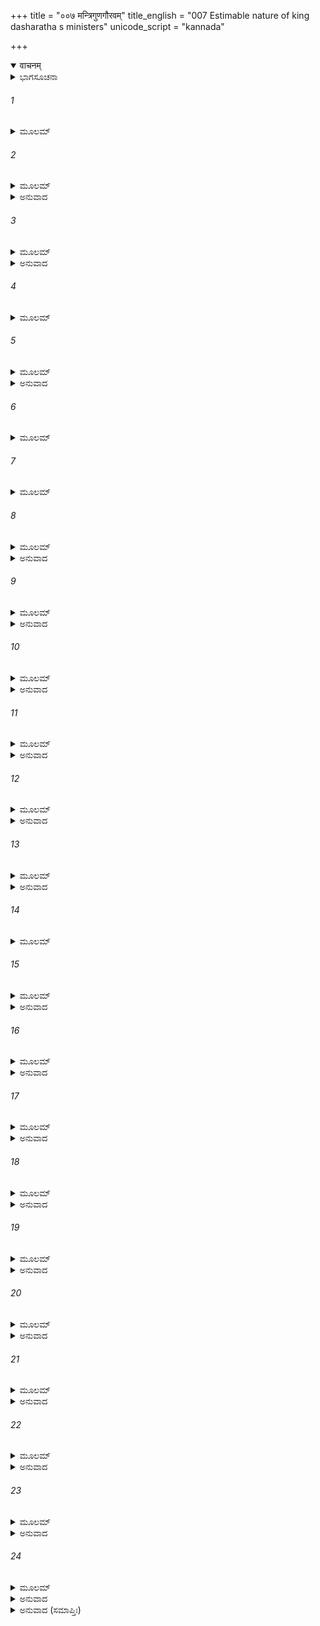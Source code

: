 +++
title = "००७ मन्त्रिगुणगौरवम्"
title_english = "007 Estimable nature of king dasharatha s ministers"
unicode_script = "kannada"

+++
<details open><summary>वाचनम्</summary>

<div class="audioEmbed"  caption="श्रीराम-हरिसीताराममूर्ति-घनपाठिभ्यां वचनम्" src="https://archive.org/download/Ramayana-recitation-Sriram-harisItArAmamUrti-Ghanapaati-v2/Kanda_1/Kanda_1_BK-007-Mantriguna_Gouravam.mp3"></div>
</details>



<details><summary>ಭಾಗಸೂಚನಾ</summary>

ಅಮಾತ್ಯರ ಗುಣ-ನೀತಿಗಳ ವರ್ಣನೆ
</details>

###### 1


<details><summary>ಮೂಲಮ್</summary>

ತಸ್ಯಾಮಾತ್ಯಾ ಗುಣೈರಾಸನ್ನಿಕ್ಷ್ವ ಕೋಃ ಸುಮಹಾತ್ಮನಃ ।  
ಮಂತ್ರಜ್ಞಾಶ್ಚೇಂಗಿತಜ್ಞಾಶ್ಚ ನಿತ್ಯಂಪ್ರಿಯಹಿತೇ ರತಾಃ ॥
</details>

###### 2


<details><summary>ಮೂಲಮ್</summary>

ಅಷ್ಟೌಬಭೂವುರ್ವೀರಸ್ಯ ತಸ್ಯಾಮಾತ್ಯಾ ಯಶಸ್ವಿನಃ ।  
ಶುಚಯಶ್ಚಾನುರಕ್ತಾಶ್ಚ ರಾಜಕೃತ್ಯೇಷು ನಿತ್ಯಶಃ ॥
</details>

<details><summary>ಅನುವಾದ</summary>

ಮಹಾತ್ಮನಾದ ಇಕ್ವಾಕ್ಷುವಂಶ ಸಂಭೂತ ದಶರಥನಿಗೆ ಮಂತ್ರಾಲೋಚನೆಯಲ್ಲಿ ಸಮರ್ಥರಾದ ಕಾರ್ಯ ವಿಚಾರ ಪರರಾದ, ಪರೇಂಗಿತಜ್ಞರಾದ ಎಂಟು ಮಂತ್ರಿಗಳಿದ್ದರು. ಅವರು ಸದಾಕಾಲ ರಾಜನ ಹಿತರಕ್ಷಣೆಯಲ್ಲೇ ನಿರತರಾಗಿದ್ದು, ಕೀರ್ತಿಶಾಲಿಗಳಾದ ಅವರೆಲ್ಲರೂ ಶುದ್ಧ ಆಚಾರ-ವಿಚಾರಗಳಿಂದ ಯುಕ್ತರಾಗಿದ್ದರು. ಯಶಸ್ವಿಗಳಾದ ಆ ಮಂತ್ರಿ ಮಂಡಲವು ರಾಜಕೀಯ ಕಾರ್ಯಗಳಲ್ಲಿ ನಿರಂತರ ತತ್ಪರವಾಗಿತ್ತು.॥1-2॥
</details>

###### 3


<details><summary>ಮೂಲಮ್</summary>

ಧೃಷ್ಟಿರ್ಜಯಂತೋ ವಿಜಯಃ ಸುರಾಷ್ಟ್ರೋ ರಾಷ್ಟ್ರವಧನಃ ।  
ಅಕೋಪೋ ಧರ್ಮಪಾಲಶ್ಚ ಸುಮಂತ್ರಶ್ಚಾಷ್ಟಮೋಽರ್ಥವಿತ್ ॥
</details>

<details><summary>ಅನುವಾದ</summary>

ದೃಷ್ಟಿ, ಜಯಂತ, ವಿಜಯ, ಸುರಾಷ್ಟ್ರ, ರಾಷ್ಟ್ರವರ್ಧನ, ಅಕೋಪ, ಧರ್ಮಪಾಲ, ಅರ್ಥಶಾಸ್ತ್ರ ನಿಪುಣನಾದ ಎಂಟನೆಯ ಸುಮಂತ್ರ ಹೀಗೆ ಆ ಅಮಾತ್ಯರ ಹೆಸರುಗಳಾಗಿದ್ದವು.॥3॥
</details>

###### 4


<details><summary>ಮೂಲಮ್</summary>

ಋತ್ವಿಜೌ ದ್ವಾವಭಿಮತೌ ತಸ್ಯಾಸ್ತಾಮೃಷಿಸತ್ತಮೌ ।  
ವಸಿಷ್ಠೋ ವಾಮದೇವಶ್ಚ ಮಂತ್ರಿಣಶ್ಚ ತಥಾಪರೇ ॥
</details>

###### 5


<details><summary>ಮೂಲಮ್</summary>

ಸುಯಜ್ಞೋಽಪ್ಯಥ ಜಾಬಾಲಿಃ ಕಾಶ್ಯಪೋಽಪ್ಯಥ ಗೌತಮಃ ।  
ಮಾರ್ಕಂಡೇಯಸ್ತು ದೀರ್ಘಾಯುಸ್ತಥಾ ಕಾತ್ಯಾಯನೋ ದ್ವಿಜಃ ॥
</details>

<details><summary>ಅನುವಾದ</summary>

ಋಷಿಗಳಲ್ಲಿ ಶ್ರೇಷ್ಠರಾದ ವಸಿಷ್ಠ ಮತ್ತು ವಾಮದೇವರು ಇವರಿಬ್ಬರು ದಶರಥನಿಗೆ ಮಾನ್ಯ ಪುರೋಹಿತರಾಗಿದ್ದರು. ಇವರಲ್ಲದೆ ಸುಯಜ್ಞ, ಜಾಬಾಲಿ, ಕಾಶ್ಯಪ, ಗೌತಮ, ದೀರ್ಘಾಯು ಮಾರ್ಕಂಡೇಯ ಹಾಗೂ ದ್ವಿಜವರ್ಯ ಕಾತ್ಯಾಯನರು ಮಹಾರಾಜನ ಮಂತ್ರಿಗಳಾಗಿದ್ದರು.॥4-5॥
</details>

###### 6


<details><summary>ಮೂಲಮ್</summary>

ಏತೈರ್ಬ್ರಹ್ಮರ್ಷಿಭಿರ್ನಿತ್ಯಮೃತ್ವಿಜಸ್ತಸ್ಯ ಪೌರ್ವಕಾಃ ।  
ವಿದ್ಯಾವಿನೀತಾ ಹ್ರೀಮಂತಃ ಕುಶಲಾ ನಿಯತೇಂದ್ರಿಯಾಃ ॥
</details>

###### 7


<details><summary>ಮೂಲಮ್</summary>

ಶ್ರೀಮಂತಶ್ಚ ಮಹಾತ್ಮಾನಃ ಶಾಸ್ತ್ರಜ್ಞಾ ದೃಢವಿಕ್ರಮಾಃ ।  
ಕೀರ್ತಿಮಂತಃ ಪ್ರಣಿಹಿತಾ ಯಥಾವಚನಕಾರಿಣಃ ॥
</details>

###### 8


<details><summary>ಮೂಲಮ್</summary>

ತೇಜಃಕ್ಷಮಾಯಶಃಪ್ರಾಪ್ತಾಃ ಸ್ಮಿತಪೂರ್ವಾಭಿಭಾಷಿಣಃ ।  
ಕ್ರೋಧಾತ್ಕಾಮಾರ್ಥಹೇತೋರ್ವಾ ನ ಬ್ರೂಯುರನೃತಂ ವಚಃ ॥
</details>

<details><summary>ಅನುವಾದ</summary>

ಈ ಬ್ರಹ್ಮರ್ಷಿಗಳ ಜೊತೆಗೆ ರಾಜನ ವಂಶಪರಂಪರಾಗತ ಋತ್ವಿಜರೂ ಸದಾ ಮಂತ್ರಾಲೋಚನೆಯ ಕಾರ್ಯದಲ್ಲಿ ನೆರವಾಗುತ್ತಿದ್ದರು. ಇವರೆಲ್ಲರೂ ವಿದ್ವಾಂಸರಾದ್ದರಿಂದ ವಿನಯಶೀಲರೂ, ಅಕಾರ್ಯ ಮಾಡಲು ನಾಚುತ್ತಿದ್ದವರೂ, ಕಾರ್ಯಕುಶಲರೂ, ಜಿತೇಂದ್ರಿಯರೂ, ಶ್ರೀಸಂಪನ್ನರೂ, ಮಹಾತ್ಮರೂ, ಶಸ್ತ್ರವಿದ್ಯೆಯನ್ನು ಬಲ್ಲ ಮಹಾಪರಾಕ್ರಮಿಗಳೂ, ಯಶಸ್ವಿಗಳೂ, ಸಮಸ್ತ ರಾಜಕಾರ್ಯಗಳಲ್ಲಿ ಕುಶಲರೂ, ರಾಜನ ಅಪ್ಪಣೆಯಂತೆ ಕಾರ್ಯಮಾಡುವವರೂ ತೇಜಸ್ವಿಗಳೂ, ಕ್ಷಮಾಶೀಲರೂ, ಕೀರ್ತಿವಂತರೂ, ಬೇರೆಯವರು ಮಾತನಾಡಿಸುವ ಮೊದಲೇ ಮುಗಳ್ನಕ್ಕು ಮಾತನಾಡವವರೂ ಆಗಿದ್ದರು. ಅವರೆಲ್ಲರೂ ಕಾಮ, ಕ್ರೋಧ, ಸ್ವಾರ್ಥಕ್ಕೆ ವಶರಾಗಿ ಎಂದೂ ಸುಳ್ಳು ಹೇಳುತ್ತಿರಲಿಲ್ಲ.॥6-8॥
</details>

###### 9


<details><summary>ಮೂಲಮ್</summary>

ತೇಷಾಮವಿದಿತಂ ಕಿಂಚಿತ್ಸ್ವೇಷು ನಾಸ್ತಿ ಪರೇಷು ವಾ ।  
ಕ್ರಿಯಮಾಣಂ ಕೃತಂ ವಾಪಿ ಚಾರೇಣಾಪಿ ಚಿಕೀರ್ಷಿತಮ್ ॥
</details>

<details><summary>ಅನುವಾದ</summary>

ತಮ್ಮ ರಾಜನ ಅಥವಾ ಶತ್ರುಪಕ್ಷದ ರಾಜರ ಎಲ್ಲ ಮಾತುಗಳೂ ಮತ್ತು ಕಾರ್ಯಗಳೂ ಅವರಿಗೆ ತಿಳಿದಿರುತ್ತಿದ್ದವು. ಬೇರೆ ರಾಜರು ಏನು ಮಾಡುತ್ತಿದ್ದಾರೆ, ಏನು ಮಾಡಿದ್ದರು, ಮುಂದೆ ಏನು ಮಾಡಲಿದ್ದಾರೆ ಮುಂತಾದ ಎಲ್ಲ ವಿಷಯಗಳನ್ನು ಗುಪ್ತಚಾರರಿಂದ ತಿಳಿದುಕೊಳ್ಳುತ್ತಿದ್ದರು.॥9॥
</details>

###### 10


<details><summary>ಮೂಲಮ್</summary>

ಕುಶಲಾ ವ್ಯವಹಾರೇಷು ಸೌಹೃದೇಷು ಪರೀಕ್ಷಿತಾಃ ।  
ಪ್ರಾಪ್ತಕಾಲಂ ಯಥಾ ದಂಡಂಧಾರಯೇಯುಃ ಸುತೇಷ್ವಪಿ ॥
</details>

<details><summary>ಅನುವಾದ</summary>

ಅವರೆಲ್ಲರೂ ವ್ಯವಹಾರ ಕುಶಲರಾಗಿದ್ದರು. ಅವರ ಸೌಹಾರ್ದವನ್ನು ಅನೇಕ ಸಂದರ್ಭಗಳಲ್ಲಿ ಪರೀಕ್ಷಿಸಲಾಗಿತ್ತು, ಅವರು ಅವಕಾಶ ಬಂದರೆ ತಮ್ಮ ಪುತ್ರರಿಗೂ ದಂಡನೆ ಮಾಡಲು ಹಿಂಜರಿಯುತ್ತಿರಲಿಲ್ಲ.॥10॥
</details>

###### 11


<details><summary>ಮೂಲಮ್</summary>

ಕೋಶಸಂಗ್ರಹಣೇ ಯುಕ್ತಾ ಬಲಸ್ಯ ಚ ಪರಿಗ್ರಹೇ ।  
ಅಹಿತಂ ಚಾಪಿಪುರುಷಂ ನ ಹಿಂಸ್ಯುರವಿದೂಷಕಮ್ ॥
</details>

<details><summary>ಅನುವಾದ</summary>

ರಾಜ ಭಂಡಾರವನ್ನು ಸಮೃದ್ಧವಾಗಿಸಲು, ಚತುರಂಗ ಸೈನ್ಯದ ಸಂಗ್ರಹಣೆಯಲ್ಲಿ ಸದಾ ತೊಡಗಿರುತ್ತಿದ್ದರು. ಅಪರಾಧ ಮಾಡದಿದ್ದಾಗ ಶತ್ರುಗಳನ್ನು ಹಿಂಸಿಸುತ್ತಿರಲಿಲ್ಲ.॥11॥
</details>

###### 12


<details><summary>ಮೂಲಮ್</summary>

ವೀರಾಶ್ಚ ನಿಯತೋತ್ಸಾಹಾ ರಾಜಶಾಸ್ತ್ರಮನುಷ್ಠಿತಾಃ ।  
ಶುಚೀನಾಂ ರಕ್ಷಿತಾರಶ್ಚ ನಿತ್ಯಂ ವಿಷಯವಾಸಿನಾಮ್ ॥
</details>

<details><summary>ಅನುವಾದ</summary>

ಅವರೆಲ್ಲರಲ್ಲಿ ಸದಾಕಾಲ ಶೌರ್ಯ ಹಾಗೂ ಉತ್ಸಾಹ ತುಂಬಿರುತ್ತಿತ್ತು. ಅವರು ರಾಜನೀತಿಗನುಸಾರ ಕಾರ್ಯ ಮಾಡುತ್ತಾ ರಾಜ್ಯದಲ್ಲಿ ಇರುವ ಸತ್ಪುರುಷರನ್ನು ಸದಾ ಕಾಲ ರಕ್ಷಿಸುತ್ತಿದ್ದರು.॥12॥
</details>

###### 13


<details><summary>ಮೂಲಮ್</summary>

ಬ್ರಹ್ಮಕ್ಷತ್ರಮಹಿಂಸಂತಸ್ತೇ ಕೋಶಂ ಸಮಪೂರಯನ್ ।  
ಸುತೀಕ್ಷ್ಣದಂಡಾಃ ಸಂಪ್ರೇಕ್ಷ್ಯಪುರುಷಸ್ಯ ಬಲಾಬಲಮ್ ॥
</details>

<details><summary>ಅನುವಾದ</summary>

ಬ್ರಾಹ್ಮಣರಿಗೆ ಮತ್ತು ಕ್ಷತ್ರಿಯರಿಗೆ ಕಷ್ಟಕೊಡದೆ ನ್ಯಾಯ ಸಮ್ಮತವಾದ ಧನದಿಂದ ರಾಜನ ಖಜಾನೆ ತುಂಬುತ್ತಿದ್ದರು. ಅವರು ಅಪರಾಧಿಯ ಬಲಾಬಲವನ್ನು ನೋಡಿ ಅವರ ಕುರಿತು ತೀಕ್ಷ್ಣ ಅಥವಾ ಮೃದುದಂಡವನ್ನು ವಿಧಿಸುತ್ತಿದ್ದರು.॥13॥
</details>

###### 14


<details><summary>ಮೂಲಮ್</summary>

ಶುಚೀನಾಮೇಕಬುದ್ಧೀನಾಂ ಸರ್ವೇಷಾಂ ಸಂಪ್ರಜಾನತಾಮ್ ।  
ನಾಸೀತ್ಪುರೇ ವಾ ರಾಷ್ಟ್ರೇ ವಾ ಮೃಷಾವಾದೀ ನರಃ ಕ್ವಚಿತ್ ॥
</details>

###### 15


<details><summary>ಮೂಲಮ್</summary>

ಕ್ವಶ್ಚಿನ್ನ ದುಷ್ಟಸ್ತತ್ರಾಸೀತ್ ಪರದಾರರತಿರ್ನರಃ ।  
ಪ್ರಶಾಂತಂ ಸರ್ವಮೇವಾಸೀದ್ರಾಷ್ಟ್ರಂ ಪುರವರಂ ಚ ತತ್ ॥
</details>

<details><summary>ಅನುವಾದ</summary>

ಎಲ್ಲರ ಭಾವಗಳು ಶುದ್ಧವಾಗಿದ್ದು, ವಿಚಾರ ಒಂದೇ ಆಗಿದ್ದವು. ಅಯೋಧ್ಯೆಯಲ್ಲಿ ಅಥವಾ ಕೋಸಲ ರಾಜ್ಯದಲ್ಲಿ ಅವರ ಅರಿವಿನಲ್ಲಿ ಸುಳ್ಳುಹೇಳುವವರು, ದುಷ್ಟರು, ಪರಸ್ತ್ರೀ ಲಂಪಟರು ಯಾರೂ ಇರಲಿಲ್ಲ. ನಗರದಲ್ಲಿ ಶಾಂತಿ ನೆಲೆಸಿತ್ತು.॥14-15॥
</details>

###### 16


<details><summary>ಮೂಲಮ್</summary>

ಸುವಾಸಸಃ ಸುವೇಷಾಶ್ಚ ತೇ ಚ ಸರ್ವೇ ಶುಚಿವ್ರತಾಃ ।  
ಹಿತಾರ್ಥಾಶ್ಚ ನರೇಂದ್ರಸ್ಯ ಜಾಗ್ರತೋ ನಯಚಕ್ಷುಷಾ ॥
</details>

<details><summary>ಅನುವಾದ</summary>

ಆ ಎಲ್ಲ ಮಂತ್ರಿಗಳ ಬಟ್ಟೆ, ವೇಷ ಸ್ವಚ್ಛ ಹಾಗೂ ಸುಂದರವಾಗಿತ್ತು. ಅವರೆಲ್ಲರೂ ಉತ್ತಮ ವ್ರತವನ್ನು ಪಾಲಿಸುವವರು ಹಾಗೂ ರಾಜನ ಹಿತೈಷಿಯಾಗಿದ್ದರು. ನೀತಿರೂಪೀ ಚಕ್ಷುಗಳಿಂದ ನೋಡುತ್ತಾ ಸದಾ ಎಚ್ಚರವಾಗಿದ್ದರು.॥16॥
</details>

###### 17


<details><summary>ಮೂಲಮ್</summary>

ಗುರೋರ್ಗುಣಗೃಹೀತಾಶ್ಚ ಪ್ರಖ್ಯಾತಾಶ್ಚ ಪರಾಕ್ರಮೈಃ ।  
ವಿದೇಶೇಷ್ವಪಿ ವಿಖ್ಯಾತಾಃ ಸರ್ವತೋ ಬುದ್ಧಿ ನಿಶ್ಚಯಾಃ ॥
</details>

<details><summary>ಅನುವಾದ</summary>

ಆ ಮಂತ್ರಿಗಳು ತಮ್ಮ ಸದ್ಗುಣಗಳಿಂದ ಗುರುಗಳಂತೆ ಆದರಣಿಯರಾಗಿದ್ದು, ರಾಜನ ಅನುಗ್ರಹಕ್ಕೆ ಪಾತ್ರರಾಗಿದ್ದರು. ತಮ್ಮ ಪರಾಕ್ರಮದಿಂದ ಅವರು ಎಲ್ಲೆಡೆ ಖ್ಯಾತರಾಗಿದ್ದರು. ವಿದೇಶಗಳಲ್ಲಿಯೂ ಅವರನ್ನು ಎಲ್ಲರೂ ಅರಿತಿದ್ದರು. ಅವರು ಎಲ್ಲ ಮಾತುಗಳನ್ನು ಬುದ್ಧಿಯಿಂದ ಚೆನ್ನಾಗಿ ವಿಚಾರ ಮಾಡಿ ನಿಶ್ಚಯಕ್ಕೆ ಬರುತ್ತಿದ್ದರು.॥17॥
</details>

###### 18


<details><summary>ಮೂಲಮ್</summary>

ಅಭಿತೋ ಗುಣವಂತಶ್ಚ ನ ಚಾಸನ್ಗುಣವರ್ಜಿತಾಃ ।  
ಸಂಧಿವಿಗ್ರಹತತ್ತ್ವಜ್ಞಾಃ ಪ್ರಕೃತ್ಯಾ ಸಂಪದಾನ್ವಿತಾಃ ॥
</details>

<details><summary>ಅನುವಾದ</summary>

ಎಲ್ಲ ದೇಶಗಳಲ್ಲಿ, ಕಾಲಗಳಲ್ಲಿ ಅವರು ಗುಣವಂತರು ಎಂದು ಪ್ರಸಿದ್ಧರಾಗಿದ್ದರು. ಸಂಧಿ ಮತ್ತು ವಿಗ್ರಹಗಳ ಕುರಿತು ಅವರಿಗೆ ಒಳ್ಳೆಯ ಜ್ಞಾನವಿತ್ತು. ಅವರು ಸ್ವಭಾವತಃ ದೈವೀಸಂಪತ್ತಿನಿಂದ ಕೂಡಿದ್ದರು.॥18॥
</details>

###### 19


<details><summary>ಮೂಲಮ್</summary>

ಮಂತ್ರಸಂವರಣೇ ಶಕ್ತಾಃ ಶಕ್ತಾಃ ಸೂಕ್ಷ್ಮಾಸು ಬುದ್ಧಿಷು ।  
ನೀತಿಶಾಸ್ತ್ರ ವಿಶೇಷಜ್ಞಾಃ ಸತತಂ ಪ್ರಿಯವಾದಿನಃ ॥
</details>

<details><summary>ಅನುವಾದ</summary>

ರಾಜನೀತಿಯ ರಹಸ್ಯಗಳನ್ನು ಗುಪ್ತವಾಗಿಡುವ ಕ್ಷಮತೆ ಅವರಲ್ಲಿ ಪೂರ್ಣವಾಗಿತ್ತು. ಸೂಕ್ಷ್ಮವಿಷಯಗಳಲ್ಲಿಯೂ ಕುಶಲರಾಗಿದ್ದರು. ನೀತಿಶಾಸ್ತ್ರದಲ್ಲಿ ಹೆಚ್ಚಿನ ಪರಿಣತಿ ಇದ್ದು, ಯಾವಾಗಲೂ ಪ್ರಿಯ ಮತ್ತು ಸತ್ಯವನ್ನೇ ಮಾತನಾಡುತ್ತಿದ್ದರು.॥19॥
</details>

###### 20


<details><summary>ಮೂಲಮ್</summary>

ಈದೃಶೈಸ್ತೈರಮಾತ್ಯೈಶ್ಚ ರಾಜಾ ದಶರಥೋಽನಘಃ ।  
ಉಪಪನ್ನೋ ಗುಣೋಪೇತೈರನ್ವಶಾಸದ್ ವಸುಂಧರಾಮ್ ॥
</details>

<details><summary>ಅನುವಾದ</summary>

ಇಂತಹ ಸದ್ಗುಣಸಂಪನ್ನ ಮಂತ್ರಿಗಳೊಂದಿಗೆ ಪುಣ್ಯಾತ್ಮನಾದ ದಶರಥ ರಾಜನು ಭೂಮಂಡಲವನ್ನು ಆಳುತ್ತಿದ್ದನು.॥20॥
</details>

###### 21


<details><summary>ಮೂಲಮ್</summary>

ಅವೇಕ್ಷ್ಯಮಾಣಶ್ಚಾರೇಣ ಪ್ರಜಾ ಧರ್ಮೇಣ ರಂಕ್ಷಯನ್ ।  
ಪ್ರಜಾನಾಂ ಪಾಲನಂ ಕುರ್ವನ್ನಧರ್ಮಂ ಪರಿವರ್ಜಯನ್ ॥
</details>

<details><summary>ಅನುವಾದ</summary>

ದಶರಥನು ಗುಪ್ತಚರರ ಮೂಲಕ ತನ್ನ ಮತ್ತು ಶತ್ರುರಾಜ್ಯದ ಆಗುಹೋಗುಗಳ ಮೇಲೆ ಕಣ್ಣಿಡುತ್ತಿದ್ದನು. ಧರ್ಮದಿಂದ ಪ್ರಜೆಗಳನ್ನು ಪಾಲಿಸುತ್ತಾ, ಅಧರ್ಮದಿಂದ ಸದಾ ದೂರವಾಗಿದ್ದನು.॥21॥
</details>

###### 22


<details><summary>ಮೂಲಮ್</summary>

ವಿಶ್ರುತಸ್ತ್ರಿಷು ಲೋಕೇಷು ವದಾನ್ಯಃ ಸತ್ಯಸಂಗರಃ ।  
ಸ ತತ್ರ ಪುರುಷವ್ಯಾಘ್ರಃ ಶಶಾಸ ಪೃಥಿವೀಮಿಮಾಮ್ ॥
</details>

<details><summary>ಅನುವಾದ</summary>

ಮೂರು ಲೋಕಗಳಲ್ಲಿಯೂ ಅವನು ಪ್ರಸಿದ್ಧನಾಗಿದ್ದನು. ರಾಜನು ಸತ್ಯಪ್ರತಿಜ್ಞ ಹಾಗೂ ಉದಾರನಾಗಿದ್ದನು. ಪುರುಷಸಿಂಹ ದಶರಥ ರಾಜನು ಅಯೋಧ್ಯೆಯಲ್ಲಿ ಇದ್ದುಕೊಂಡೇ ಪೃಥ್ವಿಯನ್ನು ಆಳುತ್ತಿದ್ದನು.॥22॥
</details>

###### 23


<details><summary>ಮೂಲಮ್</summary>

ನಾಧ್ಯಗಚ್ಛದ್ವಿಶಿಷ್ಟಂ ವಾ ತುಲ್ಯಂ ವಾ ಶತ್ರುಮಾತ್ಮನಃ ।  
ಮಿತ್ರವಾನ್ನತಸಾಮಂತಃ ಪ್ರತಾಪಹತಕಂಟಕಃ ।  
ಸ ಶಶಾಸ ಜಗದ್ರಾಜಾ ದಿವಿಂ ದೇವಪತಿರ್ಯಥಾ ॥
</details>

<details><summary>ಅನುವಾದ</summary>

ರಾಜನಿಗೆ ತನ್ನಿಂದ ಬಲಶಾಲಿ ಅಥವಾ ತನಗೆ ಸಮಾನರಾದ ಶತ್ರುಗಳು ಯಾರೂ ಇರಲಿಲ್ಲ. ಎಲ್ಲ ಸಾಮಂತ ರಾಜರು ಮಿತ್ರರಾಗಿದ್ದು, ದಶರಥನ ಚರಣಗಳಲ್ಲಿ ತಲೆ ಬಾಗುತ್ತಿದ್ದರು. ಅವನ ಪ್ರತಾಪದಿಂದ ರಾಜ್ಯದ ಎಲ್ಲ ಕಂಟಕಗಳು, ಶತ್ರುಗಳು, ಕಳ್ಳರು ನಾಶವಾಗಿ ಹೋಗಿದ್ದರು. ದೇವೇಂದ್ರನು ಸ್ವರ್ಗದಲ್ಲಿ ಇದ್ದು ಮೂರು ಲೋಕಗಳನ್ನು ಪಾಲಿಸಿದಂತೆ, ದಶರಥನು ಅಯೋಧ್ಯೆಯಲ್ಲಿ ಇದ್ದುಕೊಂಡು ಇಡೀ ಜಗತ್ತನ್ನು ಆಳುತ್ತಿದ್ದನು.॥23॥
</details>

###### 24


<details><summary>ಮೂಲಮ್</summary>

ತೈರ್ಮಂತ್ರಿಭಿರ್ಮಂತ್ರಹಿತೇನಿವಿಷ್ಟೈ-  
ರ್ವೃತೋಽನುರಕ್ತೈಃ ಕುಶಲೈಃ ಸಮರ್ಥೈಃ ।  
ಸ ಪಾರ್ಥಿವೋ ದೀಪ್ತಿಮವಾಪ ಯುಕ್ತ-  
ಸ್ತೇಜೋಮಯೈರ್ಗೋಭಿರಿವೋದಿತೋಽರ್ಕಃ ॥
</details>

<details><summary>ಅನುವಾದ</summary>

ಅವನ ಮಂತ್ರಿಗಳು ರಾಜಕೀಯ ರಹಸ್ಯವನ್ನು ಗುಪ್ತವಾಗಿಡಲು ಹಾಗೂ ರಾಜ್ಯದ ಹಿತಸಾಧನೆಯಲ್ಲಿ ತೊಡಗಿರುತ್ತಿದ್ದರು. ಅವರು ರಾಜನ ಕುರಿತು ಅನುರಾಗಿಗಳಾಗಿದ್ದು, ಕಾರ್ಯಕುಶಲರೂ, ಶಕ್ತಿಶಾಲಿಗಳೂ ಆಗಿದ್ದರು. ಸೂರ್ಯನು ತನ್ನ ತೇಜೋಮಯ ಕಿರಣಗಳಿಂದ ಜಗತ್ತನ್ನು ಪ್ರಕಾಶಿಸುವಂತೆಯೇ, ದಶರಥರಾಜನು ಆ ತೇಜಸ್ವಿ ಮಂತ್ರಿಗಳಿಂದ ಸುತ್ತುವರಿದು ಬಹಳ ಶೋಭಿಸುತ್ತಿದ್ದನು.॥24॥
</details>

<details><summary>ಅನುವಾದ (ಸಮಾಪ್ತಿಃ)</summary>

ವಾಲ್ಮೀಕಿ ವಿರಚಿತ ಆರ್ಷ ರಾಮಾಯಣ ಆದಿಕಾವ್ಯದ ಬಾಲಕಾಂಡದಲ್ಲಿ ಏಳನೆಯ ಸರ್ಗ ಪೂರ್ಣವಾಯಿತು. ॥7॥
</details>
